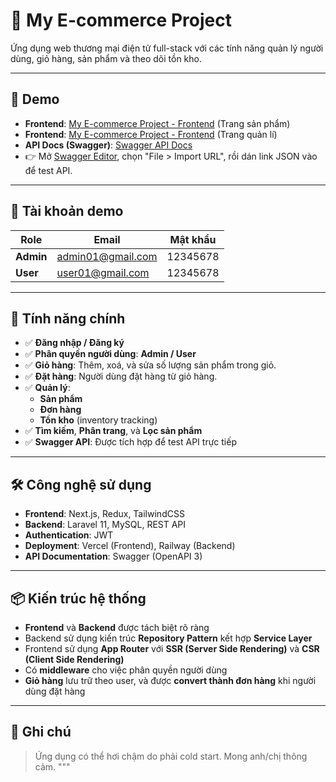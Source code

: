 # 🛒 My E-commerce Project

Ứng dụng web thương mại điện tử full-stack với các tính năng quản lý người dùng, giỏ hàng, sản phẩm và theo dõi tồn kho.

---

## 🔗 Demo

- **Frontend**: [My E-commerce Project - Frontend](https://my-new-project-three-phi.vercel.app) (Trang sản phẩm)
- **Frontend**: [My E-commerce Project - Frontend](https://my-new-project-three-phi.vercel.app/cms/dashboard) (Trang quản lí)
- **API Docs (Swagger)**: [Swagger API Docs](https://13022025-production.up.railway.app/docs)
- 👉 Mở [Swagger Editor](https://editor.swagger.io), chọn "File > Import URL", rồi dán link JSON vào để test API.

---

## 👤 Tài khoản demo

| **Role**  | **Email**         | **Mật khẩu** |
| --------- | ----------------- | ------------ |
| **Admin** | admin01@gmail.com | 12345678     |
| **User**  | user01@gmail.com  | 12345678     |

---

## 🧩 Tính năng chính

- ✅ **Đăng nhập / Đăng ký**
- ✅ **Phân quyền người dùng**: **Admin / User**
- ✅ **Giỏ hàng**: Thêm, xoá, và sửa số lượng sản phẩm trong giỏ.
- ✅ **Đặt hàng**: Người dùng đặt hàng từ giỏ hàng.
- ✅ **Quản lý**:
  - **Sản phẩm**
  - **Đơn hàng**
  - **Tồn kho** (inventory tracking)
- ✅ **Tìm kiếm**, **Phân trang**, và **Lọc sản phẩm**
- ✅ **Swagger API**: Được tích hợp để test API trực tiếp

---

## 🛠️ Công nghệ sử dụng

- **Frontend**: Next.js, Redux, TailwindCSS
- **Backend**: Laravel 11, MySQL, REST API
- **Authentication**: JWT
- **Deployment**: Vercel (Frontend), Railway (Backend)
- **API Documentation**: Swagger (OpenAPI 3)

---

## 📦 Kiến trúc hệ thống

- **Frontend** và **Backend** được tách biệt rõ ràng
- Backend sử dụng kiến trúc **Repository Pattern** kết hợp **Service Layer**
- Frontend sử dụng **App Router** với **SSR (Server Side Rendering)** và **CSR (Client Side Rendering)**
- Có **middleware** cho việc phân quyền người dùng
- **Giỏ hàng** lưu trữ theo user, và được **convert thành đơn hàng** khi người dùng đặt hàng

---

## 📎 Ghi chú

> Ứng dụng có thể hơi chậm do phải cold start. Mong anh/chị thông cảm.
> """
